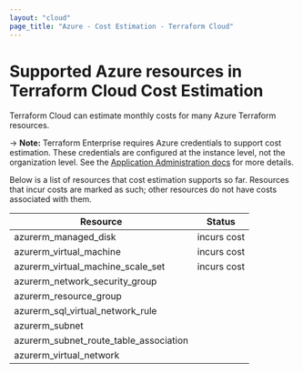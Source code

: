 ```yaml
---
layout: "cloud"
page_title: "Azure - Cost Estimation - Terraform Cloud"
---
```


# Supported Azure resources in Terraform Cloud Cost Estimation

Terraform Cloud can estimate monthly costs for many Azure Terraform resources.

-> **Note:** Terraform Enterprise requires Azure credentials to support cost estimation. These credentials are configured at the instance level, not the organization level. See the [Application Administration docs](/docs/enterprise/admin/integration.html) for more details.

Below is a list of resources that cost estimation supports so far. Resources that incur costs are marked as such; other resources do not have costs associated with them.

| Resource | Status |
| -- | -- |
| azurerm_managed_disk | incurs cost |
| azurerm_virtual_machine | incurs cost |
| azurerm_virtual_machine_scale_set | incurs cost |
| azurerm_network_security_group |  |
| azurerm_resource_group |  |
| azurerm_sql_virtual_network_rule |  |
| azurerm_subnet |  |
| azurerm_subnet_route_table_association |  |
| azurerm_virtual_network |  |
